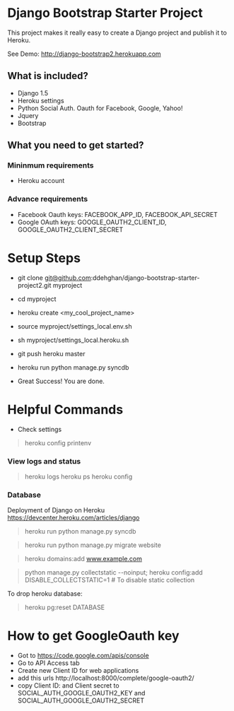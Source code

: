 Django Bootstrap Starter Project
================================
This project makes it really easy to create a Django project and publish it to Heroku.

See Demo:  http://django-bootstrap2.herokuapp.com


What is included?
-----------------
* Django 1.5
* Heroku settings
* Python Social Auth. Oauth for Facebook, Google, Yahoo!
* Jquery
* Bootstrap


What you need to get started?
-----------------------------

### Mininmum requirements

* Heroku account


### Advance requirements

* Facebook Oauth keys: FACEBOOK_APP_ID, FACEBOOK_API_SECRET
* Google OAuth keys: GOOGLE_OAUTH2_CLIENT_ID, GOOGLE_OAUTH2_CLIENT_SECRET



Setup Steps
===========

* git clone git@github.com:ddehghan/django-bootstrap-starter-project2.git myproject
* cd myproject
* heroku create <my_cool_project_name>
* source myproject/settings_local.env.sh
* sh myproject/settings_local.heroku.sh
* git push heroku master
* heroku run python manage.py syncdb

* Great Success! You are done.


Helpful Commands
================


* Check settings

> heroku config
> printenv


### View logs and status
> heroku logs
> heroku ps
> heroku config


### Database

Deployment of Django on Heroku https://devcenter.heroku.com/articles/django

> heroku run python manage.py syncdb

> heroku run python manage.py migrate website


> heroku domains:add www.example.com


> python manage.py collectstatic --noinput;
> heroku config:add DISABLE_COLLECTSTATIC=1         # To disable static collection

To drop heroku database:
> heroku pg:reset DATABASE


How to get GoogleOauth key
==========================

* Got to https://code.google.com/apis/console
* Go to API Access tab
* Create new Client ID for web applications
* add this urls http://localhost:8000/complete/google-oauth2/
* copy Client ID: and Client secret to SOCIAL_AUTH_GOOGLE_OAUTH2_KEY and SOCIAL_AUTH_GOOGLE_OAUTH2_SECRET
